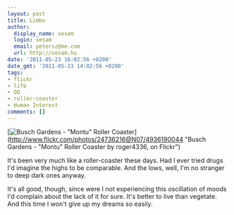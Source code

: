 ```yaml
---
layout: post
title: Limbo
author:
  display_name: sesam
  login: sesam
  email: petersz@me.com
  url: http://sesam.hu
date: '2011-05-23 16:02:56 +0200'
date_gmt: '2011-05-23 14:02:56 +0200'
tags:
- flickr
- life
- QQ
- roller-coaster
- Human Interest
comments: []
---
```


[![Busch Gardens - "Montu" Roller Coaster](http://farm5.static.flickr.com/4115/4936190044_c54f9e97be_z.jpg)](http://www.flickr.com/photos/24736216@N07/4936190044 "Busch Gardens - "Montu" Roller Coaster by roger4336, on Flickr")

It's been very much like a roller-coaster these days. Had I ever tried drugs I'd imagine the highs to be comparable. And the lows, well, I'm no stranger to deep dark ones anyway.

It's all good, though, since were I not experiencing this oscillation of moods I'd complain about the lack of it for sure. It's better to live than vegetate. And this time I won't give up my dreams so easily.
